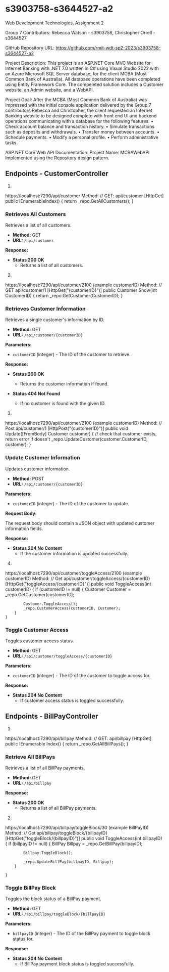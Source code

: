 # s3903758-s3644527-a2

Web Development Technologies, Assignment 2

Group 7 Contributors: Rebecca Watson - s3903758, Christopher Orrell - s3644527

GitHub Repository URL: https://github.com/rmit-wdt-sp2-2023/s3903758-s3644527-a2

Project Description:
This project is an ASP.NET Core MVC Website for Internet
Banking with .NET 7.0 written in C# using Visual Studio 2022 with an Azure Microsoft
SQL Server database, for the client MCBA (Most Common Bank of Australia). All 
database operations have been completed using Entity Framework Core.
The compeleted solution includes a Customer website, an Admin website, and a WebAPI. 

Project Goal:
After the MCBA (Most Common Bank of Australia) was impressed with the initial console
application delivered by the Group 7 contributors Rebecca and Christopher, the client
requested an Internet Banking website to be designed complete with front end UI and 
backend operations communicating with a database for the following features:
• Check account balance and transaction history.
• Simulate transactions such as deposits and withdrawals.
• Transfer money between accounts.
• Schedule payments.
• Modify a personal profile.
• Perform administrative tasks.  


ASP.NET Core Web API Documentation:
Project Name: MCBAWebAPI
Implemented using the Repository design pattern.

## Endpoints - CustomerController
1.
https://localhost:7290/api/customer
Method:
    // GET: api/customer
    [HttpGet]
    public IEnumerable<Customer>Index()
    {
        return _repo.GetAllCustomers();
    }

### Retrieves All Customers

Retrieves a list of all customers.

- **Method:** GET
- **URL:** `/api/customer`

**Response:**

- **Status 200 OK**
  - Returns a list of all customers.

2.
https://localhost:7290/api/customer/2100 (example customerID)
Method:
    // GET api/customer/1
    [HttpGet("{customerID}")]
    public Customer Show(int CustomerID)
    {
        return _repo.GetCustomer(CustomerID);
    }

### Retrieves Customer Information

Retrieves a single customer's information by ID.

- **Method:** GET
- **URL:** `/api/customer/{customerID}`

**Parameters:**

- `customerID` (integer) - The ID of the customer to retrieve.

**Response:**

- **Status 200 OK**
  - Returns the customer information if found.

- **Status 404 Not Found**
  - If no customer is found with the given ID.

3. 
https://localhost:7290/api/customer/2100 (example customerID)
Method:
      // Post api/customer/1
    [HttpPost("{customerID}")]
    public void Update([FromBody] Customer customer)
    {
        // check that customer exists, return error if doesn't
        _repo.UpdateCustomer(customer.CustomerID, customer);
    }

### Update Customer Information

Updates customer information.

- **Method:** POST
- **URL:** `/api/customer/{customerID}`

**Parameters:**

- `customerID` (integer) - The ID of the customer to update.

**Request Body:**

The request body should contain a JSON object with updated customer information fields.

**Response:**

- **Status 204 No Content**
  - If the customer information is updated successfully.

4. 
https://localhost:7290/api/customer/toggleAccess/2100 (example customerID)
Method:
  // Get api/customer/toggleAccess/{customerID}
    [HttpGet("toggleAccess/{customerID}")]
    public void ToggleAccess(int customerID)
    {
        if (customerID != null)
        {
            Customer Customer = _repo.GetCustomer(customerID);

            Customer.ToggleAccess();
            _repo.CustomerAccess(customerID, Customer);
        }
    }

### Toggle Customer Access

Toggles customer access status.

- **Method:** GET
- **URL:** `/api/customer/toggleAccess/{customerID}`

**Parameters:**

- `customerID` (integer) - The ID of the customer to toggle access for.

**Response:**

- **Status 204 No Content**
  - If customer access status is toggled successfully.


## Endpoints - BillPayController
1.
https://localhost:7290/api/billpay
Method:
    // GET: api/billpay
    [HttpGet]
    public IEnumerable<BillPay> Index()
    {
        return _repo.GetAllBillPays();
    }

### Retrieve All BillPays

Retrieves a list of all BillPay payments.

- **Method:** GET
- **URL:** `/api/billpay`

**Response:**

- **Status 200 OK**
  - Returns a list of all BillPay payments.

2.
https://localhost:7290/api/billpay/toggleBlock/30 (example BillPayID)
Method:
   // Get api/billpay/toggleBlock/{billpayID}
    [HttpGet("toggleBlock/{billpayID}")]
    public void ToggleAccess(int billpayID)
    {
        if (billpayID != null)
        {
            BillPay Billpay = _repo.GetBillPay(billpayID);

            Billpay.ToggleBlock();

            _repo.UpdateBillPay(billpayID, Billpay);
        }

    }

### Toggle BillPay Block

Toggles the block status of a BillPay payment.

- **Method:** GET
- **URL:** `/api/billpay/toggleBlock/{billpayID}`

**Parameters:**

- `billpayID` (integer) - The ID of the BillPay payment to toggle block status for.

**Response:**

- **Status 204 No Content**
  - If BillPay payment block status is toggled successfully.

  